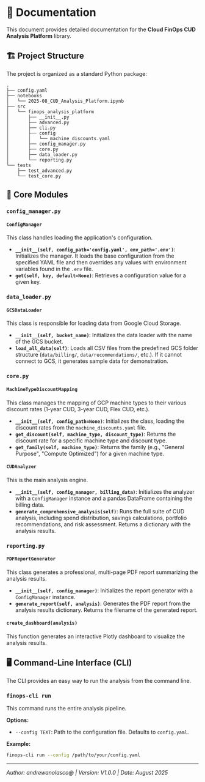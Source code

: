 # 📖 Documentation

This document provides detailed documentation for the **Cloud FinOps CUD Analysis Platform** library.

## 🏗️ Project Structure

The project is organized as a standard Python package:

```
.
├── config.yaml
├── notebooks
│   └── 2025-08_CUD_Analysis_Platform.ipynb
├── src
│   └── finops_analysis_platform
│       ├── __init__.py
│       ├── advanced.py
│       ├── cli.py
│       ├── config
│       │   └── machine_discounts.yaml
│       ├── config_manager.py
│       ├── core.py
│       ├── data_loader.py
│       └── reporting.py
└── tests
    ├── test_advanced.py
    └── test_core.py
```

## 🧩 Core Modules

### `config_manager.py`

#### `ConfigManager`

This class handles loading the application's configuration.

- **`__init__(self, config_path='config.yaml', env_path='.env')`**: Initializes the manager. It loads the base configuration from the specified YAML file and then overrides any values with environment variables found in the `.env` file.
- **`get(self, key, default=None)`**: Retrieves a configuration value for a given key.

### `data_loader.py`

#### `GCSDataLoader`

This class is responsible for loading data from Google Cloud Storage.

- **`__init__(self, bucket_name)`**: Initializes the data loader with the name of the GCS bucket.
- **`load_all_data(self)`**: Loads all CSV files from the predefined GCS folder structure (`data/billing/`, `data/recommendations/`, etc.). If it cannot connect to GCS, it generates sample data for demonstration.

### `core.py`

#### `MachineTypeDiscountMapping`

This class manages the mapping of GCP machine types to their various discount rates (1-year CUD, 3-year CUD, Flex CUD, etc.).

- **`__init__(self, config_path=None)`**: Initializes the class, loading the discount rates from the `machine_discounts.yaml` file.
- **`get_discount(self, machine_type, discount_type)`**: Returns the discount rate for a specific machine type and discount type.
- **`get_family(self, machine_type)`**: Returns the family (e.g., "General Purpose", "Compute Optimized") for a given machine type.

#### `CUDAnalyzer`

This is the main analysis engine.

- **`__init__(self, config_manager, billing_data)`**: Initializes the analyzer with a `ConfigManager` instance and a pandas DataFrame containing the billing data.
- **`generate_comprehensive_analysis(self)`**: Runs the full suite of CUD analysis, including spend distribution, savings calculations, portfolio recommendations, and risk assessment. Returns a dictionary with the analysis results.

### `reporting.py`

#### `PDFReportGenerator`

This class generates a professional, multi-page PDF report summarizing the analysis results.

- **`__init__(self, config_manager)`**: Initializes the report generator with a `ConfigManager` instance.
- **`generate_report(self, analysis)`**: Generates the PDF report from the analysis results dictionary. Returns the filename of the generated report.

#### `create_dashboard(analysis)`

This function generates an interactive Plotly dashboard to visualize the analysis results.

## 🖥️ Command-Line Interface (CLI)

The CLI provides an easy way to run the analysis from the command line.

### `finops-cli run`

This command runs the entire analysis pipeline.

**Options:**
- `--config TEXT`: Path to the configuration file. Defaults to `config.yaml`.

**Example:**
```bash
finops-cli run --config /path/to/your/config.yaml
```

---
*Author: andrewanolasco@ | Version: V1.0.0 | Date: August 2025*
